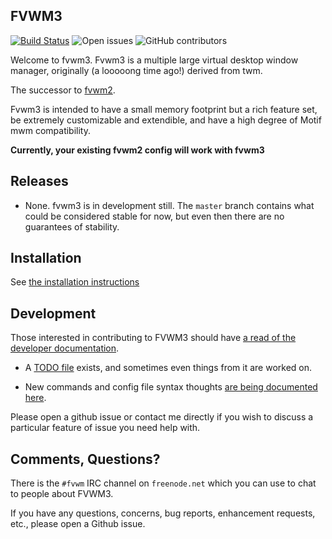 FVWM3
-----

[![Build Status](https://travis-ci.org/fvwmorg/fvwm3.svg?branch=master)](https://travis-ci.org/fvwmorg/fvwm3)
![Open issues](https://img.shields.io/github/issues-raw/fvwmorg/fvwm3)
![GitHub contributors](https://img.shields.io/github/contributors/fvwmorg/fvwm3)

Welcome to fvwm3.  Fvwm3 is a multiple large virtual desktop window manager,
originally (a looooong time ago!) derived from twm.

The successor to [fvwm2](http://github.com/fvwmorg/fvwm).

Fvwm3 is intended to have a small memory footprint but a rich feature set, be
extremely customizable and extendible, and have a high degree of Motif mwm
compatibility.

**Currently, your existing fvwm2 config will work with fvwm3**

Releases
--------

* None.  fvwm3 is in development still.  The `master` branch contains what could
  be considered stable for now, but even then there are no guarantees of
  stability.

Installation
------------

See [the installation instructions](./dev-docs/INSTALL.md)

Development
-----------

Those interested in contributing to FVWM3 should have [a read of the developer
documentation](./dev-docs/DEVELOPERS.md).

* A [TODO file](./dev-docs/TODO.md) exists, and sometimes even things from it are
worked on.

* New commands and config file syntax thoughts [are being documented here](./dev-docs/NEW-COMMANDS.md).

Please open a github issue or contact me directly if you wish to discuss a
particular feature of issue you need help with.

Comments, Questions?
--------------------

There is the `#fvwm` IRC channel on `freenode.net` which you can use to chat
to people about FVWM3.

If you have any questions, concerns, bug reports, enhancement requests,
etc., please open a Github issue.
